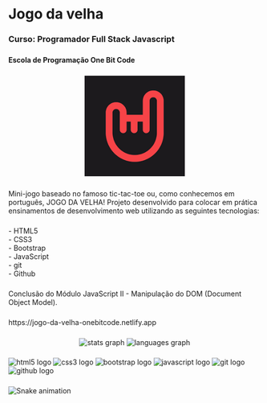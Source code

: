 <h1 align="left">Jogo da velha</h1>

###

<h3 align="left">Curso: Programador Full Stack Javascript</h3>

###

<h4 align="left">Escola de Programação One Bit Code</h4>

###

<div align="center">
  <img height="200" src="./imagens/onebitcode.png"  />
</div>

###

<p align="left">Mini-jogo baseado no famoso tic-tac-toe ou, como conhecemos em português, JOGO DA VELHA! Projeto desenvolvido para colocar em prática ensinamentos de desenvolvimento web utilizando as seguintes tecnologias:</p>

###

<p align="left">- HTML5<br>- CSS3<br>- Bootstrap<br>- JavaScript<br>- git<br>- Github</p>

###

<p align="left">Conclusão do Módulo JavaScript II - Manipulação do DOM (Document Object Model).</p>

###

<p align="left">https://jogo-da-velha-onebitcode.netlify.app</p>

###

<div align="center">
  <img src="https://github-readme-stats.vercel.app/api?username=ccampa896&hide_title=false&hide_rank=false&show_icons=true&include_all_commits=true&count_private=true&disable_animations=false&theme=dracula&locale=en&hide_border=false&order=1" height="150" alt="stats graph"  />
  <img src="https://github-readme-stats.vercel.app/api/top-langs?username=ccampa896&locale=en&hide_title=false&layout=compact&card_width=320&langs_count=5&theme=dracula&hide_border=false&order=2" height="150" alt="languages graph"  />
</div>

###

<div align="left">
  <img src="https://cdn.jsdelivr.net/gh/devicons/devicon/icons/html5/html5-original.svg" height="40" width="52" alt="html5 logo"  />
  <img src="https://cdn.jsdelivr.net/gh/devicons/devicon/icons/css3/css3-original.svg" height="40" width="52" alt="css3 logo"  />
  <img src="https://cdn.jsdelivr.net/gh/devicons/devicon/icons/bootstrap/bootstrap-original.svg" height="40" width="52" alt="bootstrap logo"  />
  <img src="https://cdn.jsdelivr.net/gh/devicons/devicon/icons/javascript/javascript-original.svg" height="40" width="52" alt="javascript logo"  />
  <img src="https://cdn.jsdelivr.net/gh/devicons/devicon/icons/git/git-original.svg" height="40" width="52" alt="git logo"  />
  <img src="https://cdn.jsdelivr.net/gh/devicons/devicon/icons/github/github-original.svg" height="40" width="52" alt="github logo"  />
</div>

###

<img src="https://raw.githubusercontent.com/ccampa896/ccampa896/blob/output/snake.svg" alt="Snake animation" />

###
